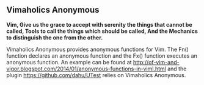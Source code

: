 Vimaholics Anonymous
--------------------

__Vim, Give us the grace to accept with serenity
the things that cannot be called, Tools
to call the things which should be called,
And the Mechanics to distinguish the one from the other.__

Vimaholics Anonymous provides anonymous functions for Vim. The Fn() function
declares an anonymous function and the Fx() function executes an anonymous
function. An example can be found at
http://of-vim-and-vigor.blogspot.com/2014/01/anonymous-functions-in-viml.html
and the plugin https://github.com/dahu/UTest relies on Vimaholics Anonymous.
